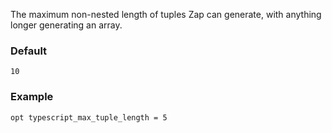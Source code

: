 The maximum non-nested length of tuples Zap can generate, with anything longer generating an array.

### Default

`10`

### Example

```zap
opt typescript_max_tuple_length = 5
```
